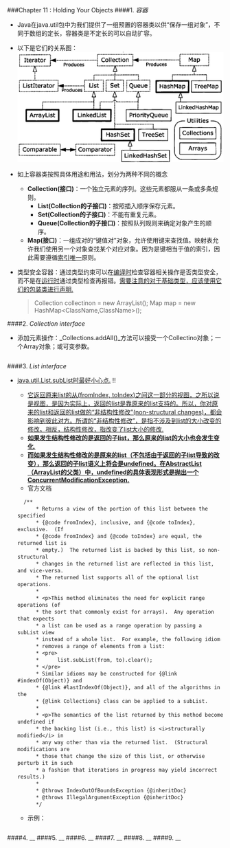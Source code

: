 ###Chapter 11 : Holding Your Objects
####1. _容器_
+ Java在java.util包中为我们提供了一组预置的容器类以供“保存一组对象”，不同于数组的定长，容器类是不定长的可以自动扩容。
+ 以下是它们的关系图：
![](pics/container.png)
+ 如上容器类按照具体用途和用法，划分为两种不同的概念
    + **Collection(接口)**：一个独立元素的序列。这些元素都服从一条或多条规则。
        + **List(Collection的子接口)**：按照插入顺序保存元素。
        + **Set(Collection的子接口)**：不能有重复元素。
        + **Queue(Collection的子接口)**：按照队列规则来确定对象产生的顺序。
    + **Map(接口)**：一组成对的“键值对”对象，允许使用键来查找值。映射表允许我们使用另一个对象查找某个对应对象。因为是键相当于值的索引，因此需要遵循[索引唯一]()原则。
    
+ 类型安全容器：通过类型约束可以在[编译时]()检查容器相关操作是否类型安全，而不是在[运行时]()通过类型检查再报错。[需要注意的对于基础类型，应该使用它们的包装类进行声明.]()
    > Collection<ClassName> collectinon = new ArrayList<ClassName>(); 
    > Map<ClassName> map = new HashMap<ClassName,ClassName>();

####2. _Collection interface_
+ 添加元素操作：_Collections.addAll()_方法可以接受一个Collectino对象；一个Array对象；或可变参数。
    ```java
   
    ```


####3. _List interface_
+ [java.util.List.subList时最好小心点.]() :bangbang:
    + [它返回原来list的从(fromIndex, toIndex)之间这一部分的视图，之所以说是视图，是因为实际上，返回的list是靠原来的list支持的。所以，你对原来的list和返回的list做的“非结构性修改”(non-structural changes)，都会影响到彼此对方。所谓的“非结构性修改”，是指不涉及到list的大小改变的修改。相反，结构性修改，指改变了list大小的修改.]() 
    + [**如果发生结构性修改的是返回的子list，那么原来的list的大小也会发生变化**.]()
    + [**而如果发生结构性修改的是原来的list（不包括由于返回的子list导致的改变），那么返回的子list语义上将会是undefined。在AbstractList（ArrayList的父类）中，undefined的具体表现形式是抛出一个ConcurrentModificationException.**]()
    + 官方文档
    >
        /**
            * Returns a view of the portion of this list between the specified
            * {@code fromIndex}, inclusive, and {@code toIndex}, exclusive.  (If
            * {@code fromIndex} and {@code toIndex} are equal, the returned list is
            * empty.)  The returned list is backed by this list, so non-structural
            * changes in the returned list are reflected in this list, and vice-versa.
            * The returned list supports all of the optional list operations.
            *
            * <p>This method eliminates the need for explicit range operations (of
            * the sort that commonly exist for arrays).  Any operation that expects
            * a list can be used as a range operation by passing a subList view
            * instead of a whole list.  For example, the following idiom
            * removes a range of elements from a list:
            * <pre>
            *      list.subList(from, to).clear();
            * </pre>
            * Similar idioms may be constructed for {@link #indexOf(Object)} and
            * {@link #lastIndexOf(Object)}, and all of the algorithms in the
            * {@link Collections} class can be applied to a subList.
            *
            * <p>The semantics of the list returned by this method become undefined if
            * the backing list (i.e., this list) is <i>structurally modified</i> in
            * any way other than via the returned list.  (Structural modifications are
            * those that change the size of this list, or otherwise perturb it in such
            * a fashion that iterations in progress may yield incorrect results.)
            *
            * @throws IndexOutOfBoundsException {@inheritDoc}
            * @throws IllegalArgumentException {@inheritDoc}
            */
    >
    
    + 示例：
    ```java

    ```
####4. __
####5. __
####6. __
####7. __
####8. __
####9. __